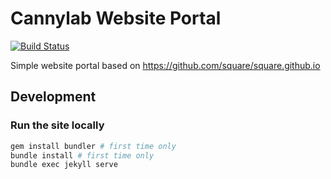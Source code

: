 Cannylab Website Portal
=========================

[![Build Status](https://travis-ci.org/cannylab/cannylab.github.io.svg?branch=master)](https://travis-ci.org/cannylab/cannylab.github.io)

Simple website portal based on https://github.com/square/square.github.io

Development
-----------

### Run the site locally
```bash
gem install bundler # first time only
bundle install # first time only
bundle exec jekyll serve
```
